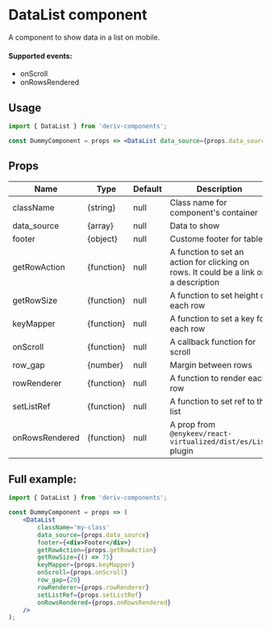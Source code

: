 # DataList component

A component to show data in a list on mobile.

#### Supported events:

-   onScroll
-   onRowsRendered

## Usage

```jsx
import { DataList } from 'deriv-components';

const DummyComponent = props => <DataList data_source={props.data_source} rowRenderer={props.rowRenderer} />;
```

## Props

| Name           | Type       | Default | Description                                                                           |
| -------------- | ---------- | ------- | ------------------------------------------------------------------------------------- |
| className      | {string}   | null    | Class name for component's container                                                  |
| data_source    | {array}    | null    | Data to show                                                                          |
| footer         | {object}   | null    | Custome footer for table                                                              |
| getRowAction   | {function} | null    | A function to set an action for clicking on rows. It could be a link or a description |
| getRowSize     | {function} | null    | A function to set height of each row                                                  |
| keyMapper      | {function} | null    | A function to set a key for each row                                                  |
| onScroll       | {function} | null    | A callback function for scroll                                                        |
| row_gap        | {number}   | null    | Margin between rows                                                                   |
| rowRenderer    | {function} | null    | A function to render each row                                                         |
| setListRef     | {function} | null    | A function to set ref to the list                                                     |
| onRowsRendered | {function} | null    | A prop from `@enykeev/react-virtualized/dist/es/List` plugin                          |

## Full example:

```jsx
import { DataList } from 'deriv-components';

const DummyComponent = props => (
    <DataList
        className='my-class'
        data_source={props.data_source}
        footer={<div>Footer</div>}
        getRowAction={props.getRowAction}
        getRowSize={() => 75}
        keyMapper={props.keyMapper}
        onScroll={props.onScroll}
        row_gap={20}
        rowRenderer={props.rowRenderer}
        setListRef={props.setListRef}
        onRowsRendered={props.onRowsRendered}
    />
);
```
